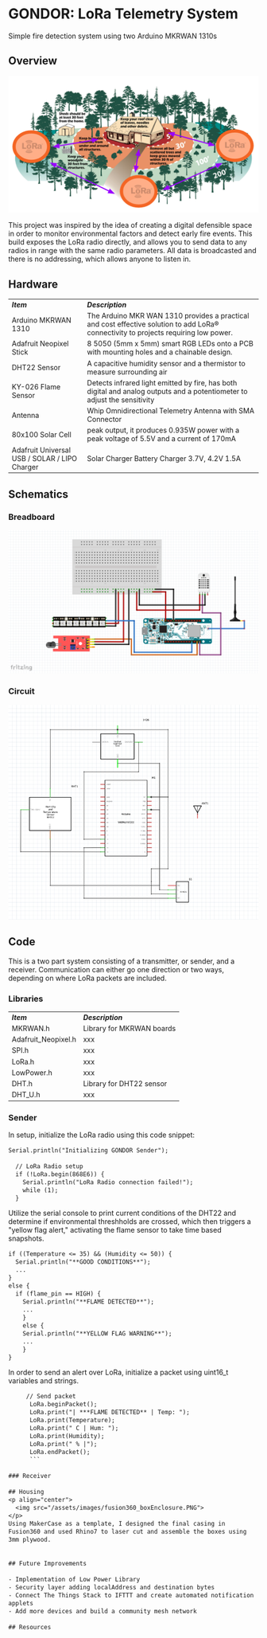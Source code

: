 # GONDOR: LoRa Telemetry System
Simple fire detection system using two Arduino MKRWAN 1310s

## Overview
<p align="center">
  <img src="/assets/images/defensibleSpace.PNG">
</p>

This project was inspired by the idea of creating a digital defensible space in order to monitor environmental factors and detect early fire events. This build exposes the LoRa radio directly, and allows you to send data to any radios in range with the same radio parameters. All data is broadcasted and there is no addressing, which allows anyone to listen in.

## Hardware 

|     |     |  
| --- | --- | 
| _***Item***_ | _***Description***_ | 
| Arduino MKRWAN 1310 | The Arduino MKR WAN 1310 provides a practical and cost effective solution to add LoRa® connectivity to projects requiring low power.  | 
| Adafruit Neopixel Stick |  8 5050 (5mm x 5mm) smart RGB LEDs onto a PCB with mounting holes and a chainable design. | 
| DHT22 Sensor | A capacitive humidity sensor and a thermistor to measure surrounding air |
| KY-026 Flame Sensor |  Detects infrared light emitted by fire, has both digital and analog outputs and a potentiometer to adjust the sensitivity |
| Antenna | Whip Omnidirectional Telemetry Antenna with SMA Connector |
| 80x100 Solar Cell | peak output, it produces 0.935W power with a peak voltage of 5.5V and a current of 170mA |
| Adafruit Universal USB / SOLAR / LIPO Charger | Solar Charger Battery Charger 3.7V, 4.2V 1.5A |

## Schematics
### Breadboard 
<p align="center">
  <img src="/assets/fritzing/Fritzing_LoRaSender.PNG">
</p>

### Circuit 

<p align="center">
  <img src="/assets/fritzing/schematicFritzing.PNG">
</p>

## Code
This is a two part system consisting of a transmitter, or sender, and a receiver. Communication can either go one direction or two ways, depending on where LoRa packets are included. 
### Libraries
|     |     |  
| --- | --- | 
| _***Item***_ | _***Description***_ | 
| MKRWAN.h | Library for MKRWAN boards  | 
| Adafruit_Neopixel.h | xxx | 
| SPI.h | xxx |
| LoRa.h |  xxx |
| LowPower.h | xxx |
| DHT.h | Library for DHT22 sensor |
| DHT_U.h | xxx |

### Sender
In setup, initialize the LoRa radio using this code snippet:
```
Serial.println("Initializing GONDOR Sender");

  // LoRa Radio setup
  if (!LoRa.begin(868E6)) {
    Serial.println("LoRa Radio connection failed!");
    while (1);
  }
  ```
Utilize the serial console to print current conditions of the DHT22 and determine if environmental threshholds are crossed, which then triggers a "yellow flag alert," activating the flame sensor to take time based snapshots.

```
if ((Temperature <= 35) && (Humidity <= 50)) {
  Serial.println("**GOOD CONDITIONS**");
  ...
}
else {
  if (flame_pin == HIGH) {
    Serial.println("**FLAME DETECTED**");
    ...
    }
    else {
    Serial.println("**YELLOW FLAG WARNING**");
    ...
    }
}
```
In order to send an alert over LoRa, initialize a packet using uint16_t variables and strings.
```
     // Send packet
      LoRa.beginPacket();
      LoRa.print("| ***FLAME DETECTED** | Temp: ");
      LoRa.print(Temperature);
      LoRa.print(" C | Hum: ");
      LoRa.print(Humidity);
      LoRa.print(" % |");
      LoRa.endPacket();
      ```

### Receiver

## Housing
<p align="center">
  <img src="/assets/images/fusion360_boxEnclosure.PNG">
</p>
Using MakerCase as a template, I designed the final casing in Fusion360 and used Rhino7 to laser cut and assemble the boxes using 3mm plywood.


## Future Improvements

- Implementation of Low Power Library 
- Security layer adding localAddress and destination bytes
- Connect The Things Stack to IFTTT and create automated notification applets 
- Add more devices and build a community mesh network

## Resources

